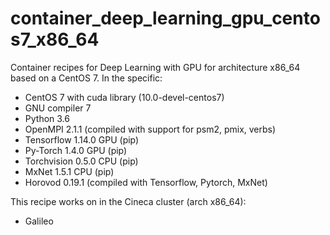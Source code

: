 # container_deep_learning_gpu_centos7_x86_64
Container recipes for Deep Learning with GPU for architecture x86_64 based on a CentOS 7. In the specific:  

- CentOS 7 with cuda library (10.0-devel-centos7) 
- GNU compiler 7 
- Python 3.6 
- OpenMPI 2.1.1 (compiled with support for psm2, pmix, verbs) 
- Tensorflow 1.14.0 GPU (pip) 
- Py-Torch 1.4.0 GPU (pip) 
- Torchvision 0.5.0 CPU (pip) 
- MxNet 1.5.1 CPU (pip) 
- Horovod 0.19.1 (compiled with Tensorflow, Pytorch, MxNet) 

This recipe works on in the Cineca cluster (arch x86_64): 

- Galileo
